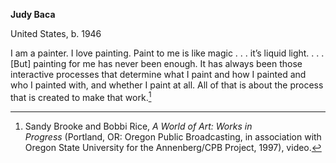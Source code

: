 **Judy Baca**

United States, b. 1946

I am a painter. I love painting. Paint to me is like magic . . . it’s liquid light. . . . \[But\] painting for me has never been enough. It has always been those interactive processes that determine what I paint and how I painted and who I painted with, and whether I paint at all. All of that is about the process that is created to make that work.[^1]

[^1]: Sandy Brooke and Bobbi Rice, *A World of Art: Works in Progress* (Portland, OR: Oregon Public Broadcasting, in association with Oregon State University for the Annenberg/CPB Project, 1997), video.

